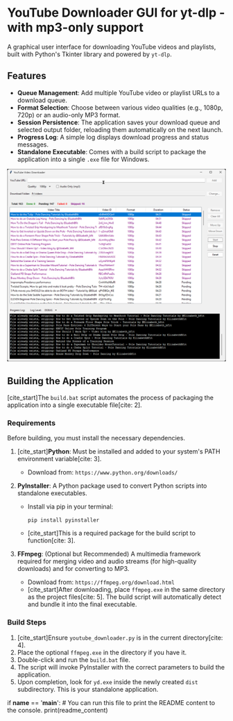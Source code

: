 # YouTube Downloader GUI for yt-dlp - with mp3-only support

A graphical user interface for downloading YouTube videos and playlists, built with Python's Tkinter library and powered by `yt-dlp`.

## Features

- **Queue Management**: Add multiple YouTube video or playlist URLs to a download queue.
- **Format Selection**: Choose between various video qualities (e.g., 1080p, 720p) or an audio-only MP3 format.
- **Session Persistence**: The application saves your download queue and selected output folder, reloading them automatically on the next launch.
- **Progress Log**: A simple log displays download progress and status messages.
- **Standalone Executable**: Comes with a build script to package the application into a single `.exe` file for Windows.

![Screenshot of the application](./YD.jpg)

## Building the Application

[cite_start]The `build.bat` script automates the process of packaging the application into a single executable file[cite: 2].

### Requirements

Before building, you must install the necessary dependencies.

1.  [cite_start]**Python**: Must be installed and added to your system's PATH environment variable[cite: 3].
    -   Download from: `https://www.python.org/downloads/`

2.  **PyInstaller**: A Python package used to convert Python scripts into standalone executables.
    -   Install via pip in your terminal:
        ```
        pip install pyinstaller
        ```
    -   [cite_start]This is a required package for the build script to function[cite: 3].

3.  **FFmpeg**: (Optional but Recommended) A multimedia framework required for merging video and audio streams (for high-quality downloads) and for converting to MP3.
    -   Download from: `https://ffmpeg.org/download.html`
    -   [cite_start]After downloading, place `ffmpeg.exe` in the same directory as the project files[cite: 5]. The build script will automatically detect and bundle it into the final executable.

### Build Steps

1.  [cite_start]Ensure `youtube_downloader.py` is in the current directory[cite: 4].
2.  Place the optional `ffmpeg.exe` in the directory if you have it.
3.  Double-click and run the `build.bat` file.
4.  The script will invoke PyInstaller with the correct parameters to build the application.
5.  Upon completion, look for `yd.exe` inside the newly created `dist` subdirectory. This is your standalone application.

if __name__ == '__main__':
    # You can run this file to print the README content to the console.
    print(readme_content)

